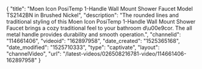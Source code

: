 {
    "title": "Moen Icon PosiTemp 1-Handle Wall Mount Shower Faucet Model TS2142BN in Brushed Nickel",
    "description": "The rounded lines and traditional styling of this Moen Icon PosiTemp 1-Handle Wall Mount Shower Faucet brings a cozy traditional feel to your bathroom d\u00e9cor. The all metal handle provides durability and smooth operation.",
    "channelid": "114661406",
    "videoid": "162897958",
    "date_created": "1525365168",
    "date_modified": "1525710333",
    "type": "captivate",
    "layout": "channelVideo",
    "url": "\/latest-videos\/026508216781-video\/114661406-162897958"
}